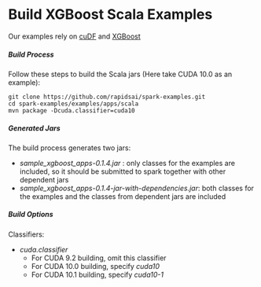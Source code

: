 # Build XGBoost Scala Examples

Our examples rely on [cuDF](https://github.com/rapidsai/cudf) and [XGBoost](https://github.com/rapidsai/xgboost/tree/rapids-spark)

##### Build Process

Follow these steps to build the Scala jars (Here take CUDA 10.0 as an example):

```
git clone https://github.com/rapidsai/spark-examples.git
cd spark-examples/examples/apps/scala
mvn package -Dcuda.classifier=cuda10
```

##### Generated Jars

The build process generates two jars:

+ *sample_xgboost_apps-0.1.4.jar* : only classes for the examples are included, so it should be submitted to spark together with other dependent jars
+ *sample_xgboost_apps-0.1.4-jar-with-dependencies.jar*: both classes for the examples and the classes from dependent jars are included

##### Build Options

Classifiers:

+ *cuda.classifier*
    + For CUDA 9.2 building, omit this classifier
    + For CUDA 10.0 building, specify *cuda10*
    + For CUDA 10.1 building, specify *cuda10-1*
